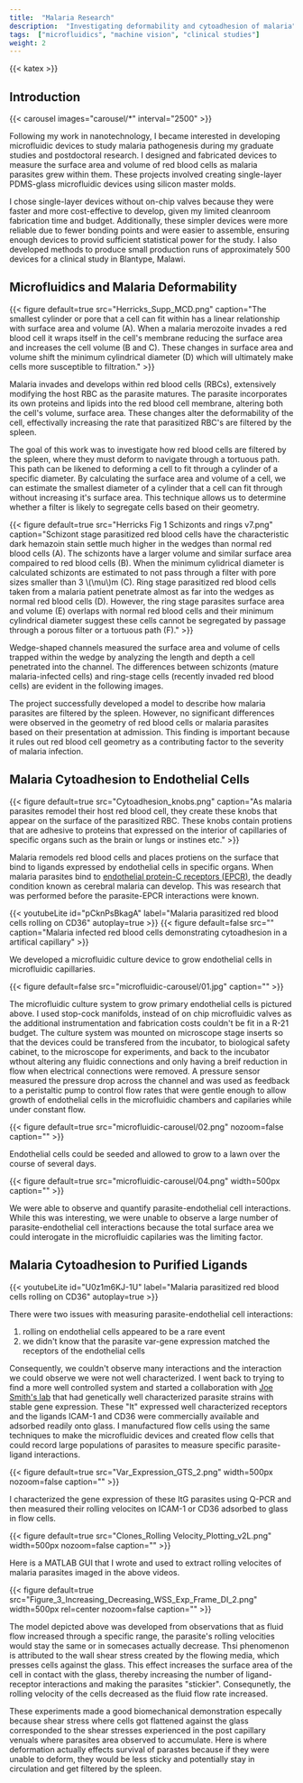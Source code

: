 ```yaml
---
title:  "Malaria Research"
description:  "Investigating deformability and cytoadhesion of malaria"
tags:  ["microfluidics", "machine vision", "clinical studies"]
weight: 2
---
```

{{< katex >}}
## Introduction

{{< carousel images="carousel/*" interval="2500" >}}


Following my work in nanotechnology, I became interested in developing microfluidic devices to study malaria pathogenesis during my graduate studies and postdoctoral research. I designed and fabricated devices to measure the surface area and volume of red blood cells as malaria parasites grew within them. These projects involved creating single-layer PDMS-glass microfluidic devices using silicon master molds.

I chose single-layer devices without on-chip valves because they were faster and more cost-effective to develop, given my limited cleanroom fabrication time and budget. Additionally, these simpler devices were more reliable due to fewer bonding points and were easier to assemble, ensuring enough devices to provid sufficient statistical power for the study. I also developed methods to produce small production runs of approximately 500 devices for a clinical study in Blantype, Malawi.


## Microfluidics and Malaria Deformability

{{< figure
    default=true
    src="Herricks_Supp_MCD.png"
    caption="The smallest cylinder or pore that a cell can fit within has a linear relationship with surface area and volume (A).  When a malaria merozoite invades a red blood cell it wraps itself in the cell's membrane reducing the surface area and increases the cell volume (B and C).  These changes in surface area and volume shift the minimum cylindrical diameter (D) which will ultimately make cells more susceptible to filtration."
    >}}


Malaria invades and develops within red blood cells (RBCs), extensively modifying the host RBC as the parasite matures. The parasite incorporates its own proteins and lipids into the red blood cell membrane, altering both the cell's volume, surface area.  These changes alter the deformability of the cell, effectivally increasing the rate that parasitized RBC's are filtered by the spleen.  

The goal of this work was to investigate how red blood cells are filtered by the spleen, where they must deform to navigate through a tortuous path.  This path can be likened to deforming a cell to fit through a cylinder of a specific diameter. By calculating the surface area and volume of a cell, we can estimate the smallest diameter of a cylinder that a cell can fit through without increasing it's surface area. This technique allows us to determine whether a filter is likely to segregate cells based on their geometry.

{{< figure
    default=true
    src="Herricks Fig 1 Schizonts and rings v7.png"
    caption="Schizont stage parasitized red blood cells have the characteristic dark hemazoin stain settle much higher in the wedges than normal red blood cells (A).  The schizonts have a larger volume and similar surface area compaired to red blood cells (B).  When the minimum cylidrical diameter is calculated schizonts are estimated to not pass through a filter with pore sizes smaller than 3 \\(\mu\\)m (C).  Ring stage parasitized red blood cells taken from a malaria patient penetrate almost as far into the wedges as normal red blood cells (D).  However, the ring stage parasites surface area and volume (E) overlaps with normal red blood cells and their minimum cylindrical diameter suggest these cells cannot be segregated by passage through a porous filter or a tortuous path (F)."
    >}}


Wedge-shaped channels measured the surface area and volume of cells trapped within the wedge by analyzing the length and depth a cell penetrated into the channel. The differences between schizonts (mature malaria-infected cells) and ring-stage cells (recently invaded red blood cells) are evident in the following images.

The project successfully developed a model to describe how malaria parasites are filtered by the spleen. However, no significant differences were observed in the geometry of red blood cells or malaria parasites based on their presentation at admission. This finding is important because it rules out red blood cell geometry as a contributing factor to the severity of malaria infection.

## Malaria Cytoadhesion to Endothelial Cells

{{< figure
    default=true
    src="Cytoadhesion_knobs.png"
    caption="As malaria parasites remodel their host red blood cell, they create these knobs that appear on the surface of the parasitized RBC.  These knobs contain protiens that are adhesive to proteins that expressed on the interior of capillaries of specific organs such as the brain or lungs or instines etc."
    >}}

Malaria remodels red blood cells and places protiens on the surface that bind to ligands expressed by endothelial cells in specific organs.  When malaria parasites bind to [endothelial protein-C receptors (EPCR)](https://doi.org/10.1073/pnas.1524294113), the deadly condition known as cerebral malaria can develop.  This was research that was performed before the parasite-EPCR interactions were known.  

{{< youtubeLite id="pCknPsBkagA" label="Malaria parasitized red blood cells rolling on CD36" autoplay=true >}}
{{< figure default=false  src="" 
    caption="Malaria infected red blood cells demonstrating cytoadhesion in a artifical capillary"
    >}}



We developed a microfluidic culture device to grow endothelial cells in microfluidic capillaries.  

{{< figure default=false  src="microfluidic-carousel/01.jpg" 
    caption=""
    >}}

The microfluidic culture system to grow primary endothelial cells is pictured above.  I used stop-cock manifolds, instead of on chip microfluidic valves as the additional instrumentation and fabrication costs couldn't be fit in a R-21 budget.  The culture system was mounted on microscope stage inserts so that the devices could be transfered from the incubator, to biological safety cabinet, to the microscope for experiments, and back to the incubator wthout altering any fluidic connections and only having a breif reduction in flow when electrical connections were removed.  A pressure sensor measured the pressure drop across the channel and was used as feedback to a peristaltic pump to control flow rates that were gentle enough to allow growth of endothelial cells in the microfluidic chambers and capilaries while under constant flow.

{{< figure default=true  src="microfluidic-carousel/02.png" 
    nozoom=false
    caption=""
    >}}

Endothelial cells could be seeded and allowed to grow to a lawn over the course of several days.

{{< figure default=true  src="microfluidic-carousel/04.png" 
    width=500px
    caption=""
    >}}

We were able to observe and quantify parasite-endothelial cell interactions.  While this was interesting,  we were unable to observe a large number of parasite-endothelial cell interactions because the total surface area we could interogate in the microfluidic capilaries was the limiting factor.  


## Malaria Cytoadhesion to Purified Ligands

{{< youtubeLite id="U0z1m6KJ-1U" label="Malaria parasitized red blood cells rolling on CD36" autoplay=true >}}

There were two issues with measuring parasite-endothelial cell interactions:
1.  rolling on endothelial cells appeared to be a rare event
2.  we didn't know that the parasite var-gene expression matched the receptors of the endothelial cells

Consequently, we couldn't observe many interactions and the interaction we could observe we were not well characterized.  I went back to trying to find a more well controlled system and started a collaboration with [Joe Smith's lab](https://scdotorgproduction2.azurewebsites.net/research/centers-programs/global-infectious-disease-research/research-areas-and-labs/smith-lab/) that had genetically well characterized parasite strains with stable gene expression.  These "It" expressed well characterized receptors and the ligands ICAM-1 and CD36 were commercially available and adsorbed readily onto glass.  I manufactured flow cells using the same techniques to make the microfluidic devices and created flow cells that could record large populations of parasites to measure specific parasite-ligand interactions.   

{{< figure default=true  src="Var_Expression_GTS_2.png" 
    width=500px
    nozoom=false
    caption=""
    >}}

I characterized the gene expression of these ItG parasites using Q-PCR and then measured their rolling velocites on ICAM-1 or CD36 adsorbed to glass in flow cells.

{{< figure default=true  src="Clones_Rolling Velocity_Plotting_v2L.png" 
    width=500px
    nozoom=false
    caption=""
    >}}

Here is a MATLAB GUI that I wrote and used to extract rolling velocites of malaria parasites imaged in the above videos.  

{{< figure default=true  src="Figure_3_Increasing_Decreasing_WSS_Exp_Frame_DI_2.png" 
    width=500px
    rel=center
    nozoom=false
    caption=""
    >}}

The model depicted above was developed from observations that as fluid flow increased through a specific range, the parasite's rolling velocities would stay the same or in somecases actually decrease.  Thsi phenomenon is attributed to the wall shear stress created by the flowing media, which presses cells against the glass.  This effect increases the surface area of the cell in contact with the glass, thereby increasing the number of ligand-receptor interactions and making the parasites "stickier".   Consequnetly, the rolling velocity of the cells decreased as the fluid flow rate increased.  

These experiments made a good biomechanical demonstration especally because shear stress where cells got flattened against the glass corresponded to the shear stresses experienced in the post capillary venuals where parasites area observed to accumulate.  Here is where deformation actually effects survival of parastes because if they were unable to deform, they would be less sticky and potentially stay in circulation and get filtered by the spleen.     

